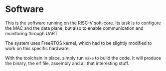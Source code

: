 # Software
This is the software running on the RISC-V soft-core. Its task is to configure the MAC and the data plane, but also to enable communication and monitoring through UART.

The system uses FreeRTOS kernel, which had to be slightly modified to work on this specific hardware.

With the toolchain in place, simply run `make` to build the code. It will produce the binary, the elf file, assembly and all that interesting stuff.